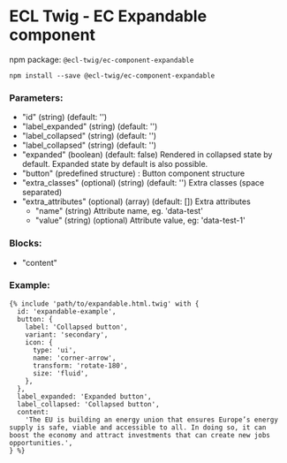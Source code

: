 # ECL Twig - EC Expandable component

npm package: `@ecl-twig/ec-component-expandable`

```shell
npm install --save @ecl-twig/ec-component-expandable
```

### Parameters:

- "id" (string) (default: '')
- "label_expanded" (string) (default: '')
- "label_collapsed" (string) (default: '')
- "label_collapsed" (string) (default: '')
- "expanded" (boolean) (default: false) Rendered in collapsed state by default. Expanded state by default is also possible.
- "button" (predefined structure) : Button component structure
- "extra_classes" (optional) (string) (default: '') Extra classes (space separated)
- "extra_attributes" (optional) (array) (default: []) Extra attributes
  - "name" (string) Attribute name, eg. 'data-test'
  - "value" (string) (optional) Attribute value, eg: 'data-test-1'

### Blocks:

- "content"

### Example:

<!-- prettier-ignore -->
```twig
{% include 'path/to/expandable.html.twig' with { 
  id: 'expandable-example', 
  button: { 
    label: 'Collapsed button', 
    variant: 'secondary', 
    icon: { 
      type: 'ui', 
      name: 'corner-arrow', 
      transform: 'rotate-180', 
      size: 'fluid', 
    }, 
  }, 
  label_expanded: 'Expanded button', 
  label_collapsed: 'Collapsed button', 
  content: 
    'The EU is building an energy union that ensures Europe’s energy supply is safe, viable and accessible to all. In doing so, it can boost the economy and attract investments that can create new jobs opportunities.', 
} %}
```
